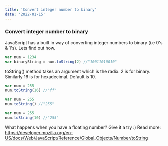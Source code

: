 ```yaml
---
title: 'Convert integer number to binary'
date: '2022-01-15'
---
```


### Convert integer number to binary

JavaScript has a built in way of converting integer numbers to binary (i.e 0's & 1's). Lets find out how.

```js
var num = 1234
var binaryString = num.toString(2) //"10011010010"
```

toString() method takes an argument which is the radix. 2 is for binary. Similarly 16 is for hexadecimal. Default is 10.

```js
var num = 255
num.toString(16) //"ff"

var num = 255
num.toString() //"255"

var num = 255
num.toString(10) //"255"
```

What happens when you have a floating number? Give it a try :)
Read more: https://developer.mozilla.org/en-US/docs/Web/JavaScript/Reference/Global_Objects/Number/toString
